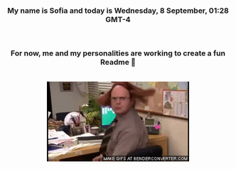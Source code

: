 


<div align="center">
<h3 >My name is Sofia and today is Wednesday, 8 September, 01:28 GMT-4</h3><br>
<h3 >For now, me and my personalities are working to create a fun Readme 👋
</h3><br>
<img src='img/dwight.gif' alt='working...'/>
</div>

